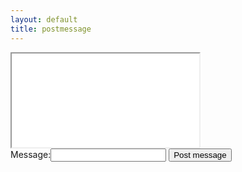 ```yaml
---
layout: default
title: postmessage
---
```

<script type="text/javascript">
  document.addEventListener('DOMContentLoaded', e => {
    document.forms.postmessage.addEventListener('submit', e => {
      e.preventDefault();
      let iframe = document.querySelector('iframe');
      iframe.contentWindow.postMessage(e.target.message.value, '*');
    });
  });
  window.addEventListener('message', e => {
    console.log(e.data);
  });
</script>
<iframe src="/postmessage/echo.html"></iframe>
<form name="postmessage">
  <label>Message:<input name="message" type="text" required></label>
  <button>Post message</button>
</form>
